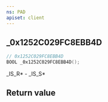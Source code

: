```yaml
---
ns: PAD
apiset: client
---
```

## _0x1252C029FC8EBB4D

```c
// 0x1252C029FC8EBB4D
BOOL _0x1252C029FC8EBB4D();
```

_IS_R* - _IS_S*


## Return value

